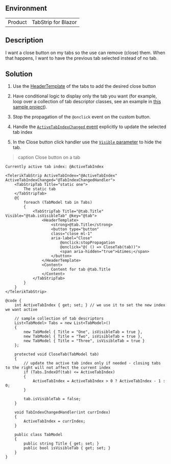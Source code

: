
## Environment
<table>
<tbody>
<tr>
<td>Product</td>
<td>TabStrip for Blazor</td>
</tr>
</tbody>
</table>

## Description
I want a close button on my tabs so the use can remove (close) them. When that happens, I want to have the previous tab selected instead of no tab.

## Solution

1. Use the [HeaderTemplate](slug:tabstrip-header-template) of the tabs to add the desired close button

1. Have conditional logic to display only the tab you want (for example, loop over a collection of tab descriptor classes, see an example in <a href="https://github.com/telerik/blazor-ui/tree/master/tabstrip/DynamicTabs" target="_blank">this sample project</a>).

1. Stop the propagation of the `@onclick` event on the custom button.

1. Handle the [`ActiveTabIndexChanged` event](slug:tabstrip-events) explicitly to update the selected tab index

1. In the Close button click handler use the [`Visible` parameter](slug:tabstrip-tabs-configuration#visible) to hide the tab.

>caption Close button on a tab

````RAZOR
Currently active tab index: @ActiveTabIndex

<TelerikTabStrip ActiveTabIndex="@ActiveTabIndex" ActiveTabIndexChanged="@TabIndexChangedHandler">
    <TabStripTab Title="static one">
        The static tab
    </TabStripTab>
    @{
        foreach (TabModel tab in Tabs)
        {
            <TabStripTab Title="@tab.Title" Visible="@tab.isVisibleTab" @key="@tab">
                <HeaderTemplate>
                    <strong>@tab.Title</strong>
                    <button type="button"
                    class="close ml-1"
                    aria-label="Close"
                        @onclick:stopPropagation
                        @onclick="@( () => CloseTab(tab))">
                        <span aria-hidden="true">&times;</span>
                    </button>
                </HeaderTemplate>
                <Content>
                    Content for tab @tab.Title
                </Content>
            </TabStripTab>
        }
    }
</TelerikTabStrip>

@code {
    int ActiveTabIndex { get; set; } // we use it to set the new index we want active

    // sample collection of tab descriptors
    List<TabModel> Tabs = new List<TabModel>()
    {
        new TabModel { Title = "One", isVisibleTab = true },
        new TabModel { Title = "Two", isVisibleTab = true },
        new TabModel { Title = "Three", isVisibleTab = true }
    };

    protected void CloseTab(TabModel tab)
    {
        // update the active tab index only if needed - closing tabs to the right will not affect the current index
        if (Tabs.IndexOf(tab) <= ActiveTabIndex)
        {
            ActiveTabIndex = ActiveTabIndex > 0 ? ActiveTabIndex - 1 : 0;
        }

        tab.isVisibleTab = false;
    }

    void TabIndexChangedHandler(int currIndex)
    {
        ActiveTabIndex = currIndex;
    }

    public class TabModel
    {
        public string Title { get; set; }
        public bool isVisibleTab { get; set; }
    }
}
````
